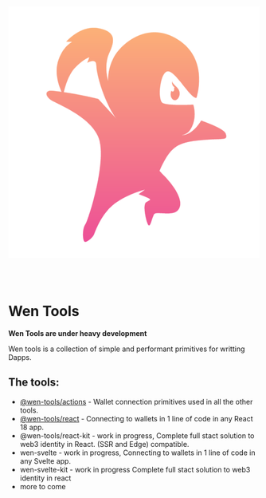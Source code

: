 <p align="center">
<img src="logo.svg" alt="wen-tools" >
</p>

<br/>
<br/>

# Wen Tools

**Wen Tools are under heavy development**

Wen tools is a collection of simple and performant primitives for writting Dapps.

## The tools:

- [@wen-tools/actions](./packages/actions/) - Wallet connection primitives used in all the other tools.
- [@wen-tools/react](./packages/react/) - Connecting to wallets in 1 line of code in any React 18 app.
- @wen-tools/react-kit - work in progress, Complete full stact solution to web3 identity in React. (SSR and Edge) compatible.
- wen-svelte - work in progress, Connecting to wallets in 1 line of code in any Svelte app.
- wen-svelte-kit - work in progress Complete full stact solution to web3 identity in react
- more to come
